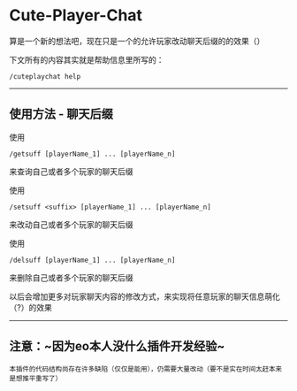 # Cute-Player-Chat

算是一个新的想法吧，现在只是一个的允许玩家改动聊天后缀的的效果（）

下文所有的内容其实就是帮助信息里所写的：
~~~
/cuteplaychat help
~~~
---
## 使用方法 - 聊天后缀
使用
~~~
/getsuff [playerName_1] ... [playerName_n]
~~~
来查询自己或者多个玩家的聊天后缀

使用
~~~
/setsuff <suffix> [playerName_1] ... [playerName_n]
~~~
来改动自己或者多个玩家的聊天后缀

使用
~~~
/delsuff [playerName_1] ... [playerName_n]
~~~
来删除自己或者多个玩家的聊天后缀

以后会增加更多对玩家聊天内容的修改方式，来实现将任意玩家的聊天信息萌化（?）的效果

---
## 注意：~因为eo本人没什么插件开发经验~
    本插件的代码结构尚存在许多缺陷（仅仅是能用），仍需要大量改动（要不是实在时间太赶本来是想推平重写了）
